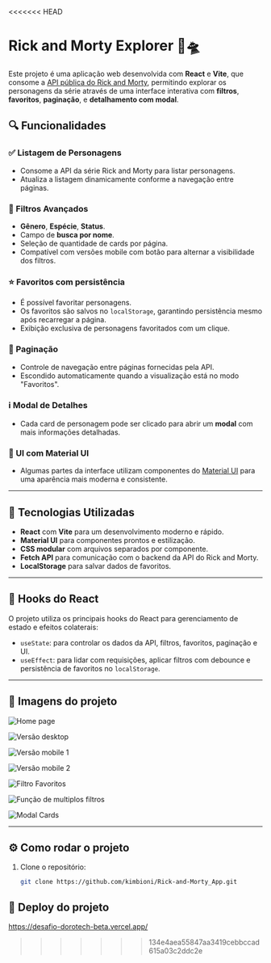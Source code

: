 <<<<<<< HEAD
# Rick and Morty Explorer 🧪🛸

Este projeto é uma aplicação web desenvolvida com **React** e **Vite**, que consome a [API pública do Rick and Morty](https://rickandmortyapi.com/), permitindo explorar os personagens da série através de uma interface interativa com **filtros**, **favoritos**, **paginação**, e **detalhamento com modal**.

## 🔍 Funcionalidades

### ✅ Listagem de Personagens
- Consome a API da série Rick and Morty para listar personagens.
- Atualiza a listagem dinamicamente conforme a navegação entre páginas.

### 🔎 Filtros Avançados
- **Gênero**, **Espécie**, **Status**.
- Campo de **busca por nome**.
- Seleção de quantidade de cards por página.
- Compatível com versões mobile com botão para alternar a visibilidade dos filtros.

### ⭐ Favoritos com persistência
- É possível favoritar personagens.
- Os favoritos são salvos no `localStorage`, garantindo persistência mesmo após recarregar a página.
- Exibição exclusiva de personagens favoritados com um clique.

### 📄 Paginação
- Controle de navegação entre páginas fornecidas pela API.
- Escondido automaticamente quando a visualização está no modo "Favoritos".

### ℹ️ Modal de Detalhes
- Cada card de personagem pode ser clicado para abrir um **modal** com mais informações detalhadas.

### 🎨 UI com Material UI
- Algumas partes da interface utilizam componentes do [Material UI](https://mui.com/) para uma aparência mais moderna e consistente.

---

## 🚀 Tecnologias Utilizadas

- **React** com **Vite** para um desenvolvimento moderno e rápido.
- **Material UI** para componentes prontos e estilização.
- **CSS modular** com arquivos separados por componente.
- **Fetch API** para comunicação com o backend da API do Rick and Morty.
- **LocalStorage** para salvar dados de favoritos.

---

## 🧠 Hooks do React

O projeto utiliza os principais hooks do React para gerenciamento de estado e efeitos colaterais:

- `useState`: para controlar os dados da API, filtros, favoritos, paginação e UI.
- `useEffect`: para lidar com requisições, aplicar filtros com debounce e persistência de favoritos no `localStorage`.

--- 

## 📸 Imagens do projeto

![Home page](./src/assets/ssProject/homePage.png)

![Versão desktop](./src/assets/ssProject/desktop_version.png)

![Versão mobile 1](./src/assets/ssProject/mobile_version_1.png)

![Versão mobile 2](./src/assets/ssProject/mobile_version_2.png)

![Filtro Favoritos](./src/assets/ssProject/favorites_filter.png)

![Função de multiplos filtros](./src/assets/ssProject/multipleFilters_feature.png)

![Modal Cards](./src/assets/ssProject/modal_example.png)

---

## ⚙️ Como rodar o projeto

1. Clone o repositório:
   ```bash
   git clone https://github.com/kimbioni/Rick-and-Morty_App.git


## 🧪 Deploy do projeto

https://desafio-dorotech-beta.vercel.app/
>>>>>>> 134e4aea55847aa3419cebbccad615a03c2ddc2e
